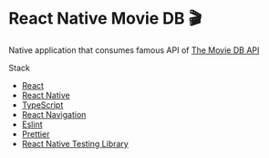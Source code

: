 # React Native Movie DB 🎬 

Native application that consumes famous API of [The Movie DB API](https://www.themoviedb.org/)

Stack
* [React](https://reactjs.org/)
* [React Native](https://reactnative.dev/)
* [TypeScript](https://www.typescriptlang.org/)
* [React Navigation](https://reactnavigation.org/)
* [Eslint](https://eslint.org/)
* [Prettier](https://prettier.io/)
* [React Native Testing Library](https://testing-library.com/docs/react-native-testing-library/)

